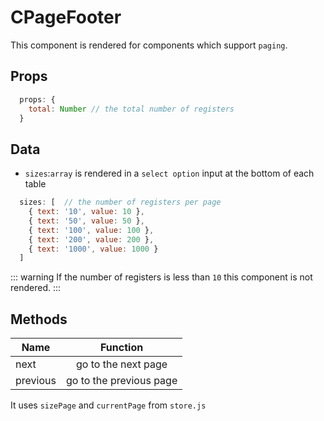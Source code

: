 
# CPageFooter <Badge text="Page Footer"/>

This component is rendered for components which support ``paging``.

<CImage src="cpage_footer_design.png" caption="Design: Page Footer"></CImage>

## Props

``` js
  props: {
    total: Number // the total number of registers
  }
```

## Data

- ``sizes``:``array`` is rendered in a ``select option`` input at the bottom of each table
``` js
  sizes: [  // the number of registers per page
    { text: '10', value: 10 },
    { text: '50', value: 50 },
    { text: '100', value: 100 },
    { text: '200', value: 200 },
    { text: '1000', value: 1000 }
  ]
```

::: warning
If the number of registers is less than ``10`` this component is not rendered.
:::

## Methods
| Name          | Function        |
| ------------- |:-------------:|
| next | go to the next page|
| previous | go to the previous page|

It uses ``sizePage`` and ``currentPage`` from ``store.js``
